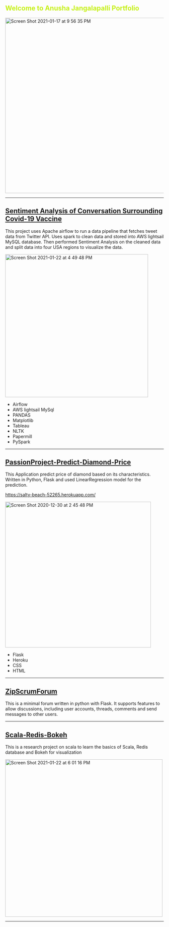 ## <span style="color: #c5f015"> Welcome to Anusha Jangalapalli Portfolio </span>

<img width="557" alt="Screen Shot 2021-01-17 at 9 56 35 PM" src="https://user-images.githubusercontent.com/60826485/104867473-efa64e80-590e-11eb-9f31-be1eb2f08ff3.png">

***

## [Sentiment Analysis of Conversation Surrounding Covid-19 Vaccine](https://github.com/Anujangalapalli/ZCW-FinalProject)
This project uses Apache airflow to run a data pipeline that fetches tweet data from Twitter API. Uses spark to clean data
and stored into AWS lightsail MySQL database. Then performed Sentiment Analysis on the cleaned data and split data into four USA regions to visualize the data.

<img width="454" alt="Screen Shot 2021-01-22 at 4 49 48 PM" src="https://user-images.githubusercontent.com/60826485/105552437-e849c100-5cd1-11eb-93e3-1d599670b57f.png">

- Airflow
- AWS lightsail MySql
- PANDAS 
- Matplotlib
- Tableau
- NLTK
- Papermill
- PySpark

***

## [PassionProject-Predict-Diamond-Price](https://github.com/Anujangalapalli/Predicting-Diamond-Price)
This Application predict price of diamond based on its characteristics. Written in Python, Flask and used LinearRegression model for the prediction. 

https://salty-beach-52265.herokuapp.com/

<img width="463" alt="Screen Shot 2020-12-30 at 2 45 48 PM" src="https://user-images.githubusercontent.com/60826485/103377559-be73f480-4aad-11eb-83a4-c2ad3c123615.png">

- Flask
- Heroku
- CSS
- HTML

***

## [ZipScrumForum](https://github.com/Anujangalapalli/ZipScrumForum)
This is a minimal forum written in python with Flask. It supports features to allow discussions, including user accounts, threads, comments and send messages to other users.

***

## [Scala-Redis-Bokeh](https://github.com/Anujangalapalli/Week9-ResearchProjects)
This is a research project on scala to learn the basics of Scala, Redis database and Bokeh for visualization

<img width="500" alt="Screen Shot 2021-01-22 at 6 01 16 PM" src="https://user-images.githubusercontent.com/60826485/105558139-e684fb00-5cdb-11eb-9c04-87831fd9829e.png">

***

<!--
**Anujangalapalli/Anujangalapalli** is a ✨ _special_ ✨ repository because its `README.md` (this file) appears on your GitHub profile.

Here are some ideas to get you started:

- 🔭 I’m currently working on ...
- 🌱 I’m currently learning ...
- 👯 I’m looking to collaborate on ...
- 🤔 I’m looking for help with ...
- 💬 Ask me about ...
- 📫 How to reach me: ...
- 😄 Pronouns: ...
- ⚡ Fun fact: ...
-->
